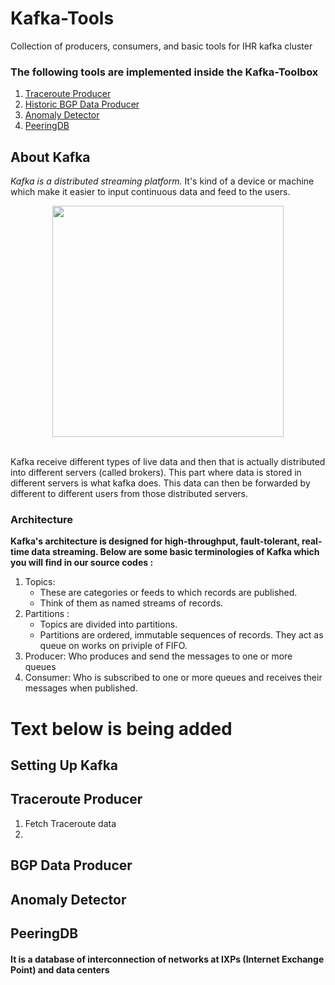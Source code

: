 # Kafka-Tools
Collection of producers, consumers, and basic tools for IHR kafka cluster

### The following tools are implemented inside the Kafka-Toolbox
1. [Traceroute Producer](#traceroute-producer)
2. [Historic BGP Data Producer](#bgp-data-producer)
3. [Anomaly Detector](#anomaly-detector)
4. [PeeringDB](#peeringdb)

## About Kafka
<p><i>Kafka is a distributed streaming platform.</i> It's kind of a device or machine which make it easier to input continuous data and feed to the users.</p>
<div align="center">
<img src="https://github.com/user-attachments/assets/5da408e2-757b-457d-9158-2760dd4b8c0a" height="370px">
</div>
<br>
<p>Kafka receive different types of live data and then that is actually distributed into different servers (called brokers). This part where data is stored in different servers is what kafka does. This data can then be forwarded by different to different users from those distributed servers.</p>

### Architecture
<b>Kafka's architecture is designed for high-throughput, fault-tolerant, real-time data streaming. Below are some basic terminologies of Kafka which you will find in our source codes :</b>
<ol>
  <li>Topics:
    <ul>
      <li>These are categories or feeds to which records are published.</li>
      <li>Think of them as named streams of records.</li>
    </ul>
  </li>
  <li>Partitions :
    <ul>
      <li>Topics are divided into partitions.</li>
      <li>Partitions are ordered, immutable sequences of records. They act as queue on works on priviple of FIFO.</li>
    </ul>
  </li>
  <li>
    Producer: Who produces and send the messages to one or more queues
  </li>
  <li>
    Consumer: Who is subscribed to one or more queues and receives their messages when published.
  </li>
</ol>

# Text below is being added
## Setting Up Kafka
## Traceroute Producer
<ol>
  <li>Fetch Traceroute data</li>
  <li></li>
</ol>

## BGP Data Producer

## Anomaly Detector

## PeeringDB
#### It is a database of interconnection of networks at IXPs (Internet Exchange Point) and data centers
